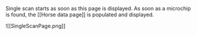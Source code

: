 Single scan starts as soon as this page is displayed.
As soon as a microchip is found, the [[Horse data page]] is populated and displayed.

![[SingleScanPage.png]]
